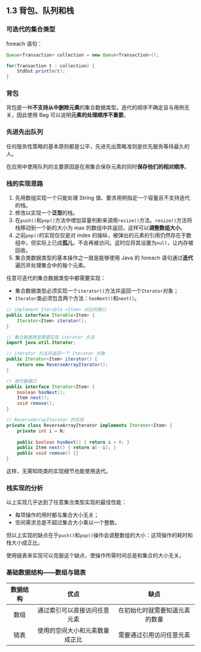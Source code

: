 ## 1.3 背包、队列和栈

### 可迭代的集合类型

foreach 语句：

```java
Queue<Transaction> collection = new Queue<Transaction>();

for(Transaction t : collection) {
    StdOut.println(t);
}
```

### 背包

背包是一种**不支持从中删除元素**的集合数据类型。迭代的顺序不确定且与用例无关，因此使用 Bag 可以说明**元素的处理顺序不重要**。

### 先进先出队列

任何服务性策略的基本原则都是公平，先进先出策略准则是优先服务等待最久的人。

在应用中使用队列的主要原因是在用集合保存元素的同时**保存他们的相对顺序**。

### 栈的实现思路

1. 先用数组实现一个只能处理 String 值、要求用例指定一个容量且不支持迭代的栈。
2. 修改以实现一个**泛型**的栈。
3. 在`push()`和`pop()`方法中增加容量判断来调用`resize()`方法。`resize()`方法将栈移动到一个新的大小为 max 的数组中并返回，这样可以**调整数组大小**。
4. 之前`pop()`的实现仅仅是对 index 的操纵，被弹出的元素的引用仍然存在于数组中，但实际上已成**孤儿**，不会再被访问。这时应将其设置为`null`，让内存被回收。
5. 集合类数据类型的基本操作之一就是能够使用 Java 的 foreach 语句通过**迭代**遍历并处理集合中的每个元素。

  任意可迭代的集合数据类型中都需要实现：
  * 集合数据类型必须实现一个`iterator()`方法并返回一个`Iterator`对象；
  * `Iterator`类必须包含两个方法：`hasNext()`和`next()`。

  ```java
  // implement Iterable <Item> 对应的接口
  public interface Iterable<Item> {
      Iterator<Item> iterator();
  }
  ```

  ```java
  // 集合数据类型需要实现 iterator 方法
  import java.util.Iterator;

  // iterator 方法并返回一个 Iterator 对象
  public Iterator<Item> iterator() {
      return new ReverseArrayIterator();
  }
  ```
  
  ```java
  // 迭代器接口
  public interface Iterator<Item> {
      boolean hasNext();
      Item next();
      void remove();
  }
  ```
  
  ```java
  // ReverseArrayIterator 的实现
  private class ReverseArrayIterator implements Iterator<Item> {
      private int i = N;
      
      public boolean hasNext() { return i > 0; }
      public Item next() { return a[--i]; }
      public void remove() {}
  }
  ```
  
  这样，无需知晓类的实现细节也能使用迭代。
  
### 栈实现的分析

以上实现几乎达到了任意集合类型实现的最佳性能：

* 每项操作的用时都与集合大小无关；
* 空间需求总是不超过集合大小乘以一个整数。

但以上实现的缺点在于`push()`和`pop()`操作会调整数组的大小：这项操作的耗时和栈大小成正比。

使用链表来实现可以克服这个缺点，使操作所需时间总是和集合的大小无关。

### 基础数据结构——数组与链表

| 数据结构 | 优点 | 缺点 |
| :----: | :----: | :----: |
| 数组 | 通过索引可以直接访问任意元素 | 在初始化时就需要知道元素的数量 |
| 链表 | 使用的空间大小和元素数量成正比 | 需要通过引用访问任意元素 |
